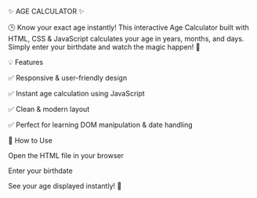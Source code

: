 ✨ AGE CALCULATOR ✨

🕒 Know your exact age instantly!
This interactive Age Calculator built with HTML, CSS & JavaScript calculates your age in years, months, and days. Simply enter your birthdate and watch the magic happen! 🎉

💡 Features

✅ Responsive & user-friendly design

✅ Instant age calculation using JavaScript

✅ Clean & modern layout

✅ Perfect for learning DOM manipulation & date handling

🚀 How to Use

Open the HTML file in your browser

Enter your birthdate

See your age displayed instantly! 🎯
